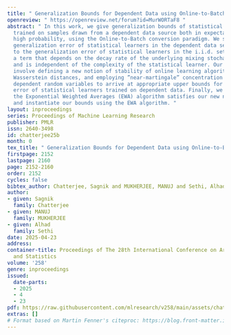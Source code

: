```yaml
---
title: " Generalization Bounds for Dependent Data using Online-to-Batch Conversion. "
openreview: " https://openreview.net/forum?id=MurWORTaF8 "
abstract: " In this work, we give generalization bounds of statistical learning algorithms
  trained on samples drawn from a dependent data source both in expectation and with
  high probability, using the Online-to-Batch conversion paradigm. We show that the
  generalization error of statistical learners in the dependent data setting is equivalent
  to the generalization error of statistical learners in the i.i.d. setting up to
  a term that depends on the decay rate of the underlying mixing stochastic process,
  and is independent of the complexity of the statistical learner. Our proof techniques
  involve defining a new notion of stability of online learning algorithms based on
  Wasserstein distances, and employing ”near-martingale” concentration bounds for
  dependent random variables to arrive at appropriate upper bounds for the generalization
  error of statistical learners trained on dependent data. Finally, we prove that
  the Exponential Weighted Averages (EWA) algorithm satisfies our new notion of stability,
  and instantiate our bounds using the EWA algorithm. "
layout: inproceedings
series: Proceedings of Machine Learning Research
publisher: PMLR
issn: 2640-3498
id: chatterjee25b
month: 0
tex_title: " Generalization Bounds for Dependent Data using Online-to-Batch Conversion. "
firstpage: 2152
lastpage: 2160
page: 2152-2160
order: 2152
cycles: false
bibtex_author: Chatterjee, Sagnik and MUKHERJEE, MANUJ and Sethi, Alhad
author:
- given: Sagnik
  family: Chatterjee
- given: MANUJ
  family: MUKHERJEE
- given: Alhad
  family: Sethi
date: 2025-04-23
address:
container-title: Proceedings of The 28th International Conference on Artificial Intelligence
  and Statistics
volume: '258'
genre: inproceedings
issued:
  date-parts:
  - 2025
  - 4
  - 23
pdf: https://raw.githubusercontent.com/mlresearch/v258/main/assets/chatterjee25b/chatterjee25b.pdf
extras: []
# Format based on Martin Fenner's citeproc: https://blog.front-matter.io/posts/citeproc-yaml-for-bibliographies/
---
```


